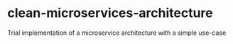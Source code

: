 # clean-microservices-architecture
Trial implementation of a microservice architecture with a simple use-case
